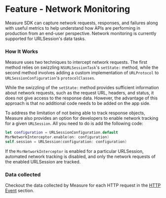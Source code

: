# Feature - Network Monitoring

Measure SDK can capture network requests, responses, and failures along with useful metrics to help understand how APIs are performing in production from an end-user perspective. Network monitoring is currently supported for URLSession's data tasks.

### How It Works

Measure uses two techniques to intercept network requests. The first method relies on swizzling `NSURLSessionTask`'s `setState:` method, while the second method involves adding a custom implementation of `URLProtocol` to `URLSessionConfiguration`'s `protocolClasses`.

While the swizzling of the `setState:` method provides sufficient information about network requests, such as the request URL, headers, and status, it does not give access to the response data. However, the advantage of this approach is that no additional code needs to be added on the app side.

To address the limitation of not being able to track response objects, Measure also provides an option for developers to enable network tracking for a given `URLSession`. All you need to do is add the following code:

```swift
let configuration = URLSessionConfiguration.default
MsrNetworkInterceptor.enable(on: configuration)
self.session = URLSession(configuration: configuration)
```

If the `MsrNetworkInterceptor` is enabled for a particular URLSession, automated network tracking is disabled, and only the network requests of the enabled URLSession are tracked.

### Data collected

Checkout the data collected by Measure for each HTTP request in the [HTTP Event](../../api/sdk/README.md#http) section.